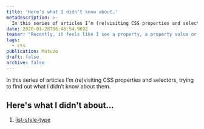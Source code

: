 ```yaml
---
title: 'Here’s what I didn’t know about…'
metadescription: >-
  In this series of articles I’m (re)visiting CSS properties and selectors, trying to find out what I didn’t know about them.
date: 2020-01-28T06:48:54.969Z
teaser: "Recently, it feels like I see a property, a property value or a selector I haven’t heard about pop up every day. Often these things I learn aren’t even that new, which makes me wonder how much I don’t know about CSS."
tags:
  - css
publication: Matuzo
draft: false
archive: false
---
```

In this series of articles I’m (re)visiting CSS properties and selectors, trying to find out what I didn’t know about them.

## Here's what I didn't about…

1. [list-style-type](/blog/heres-what-i-didnt-know-about-list-style-type/)
